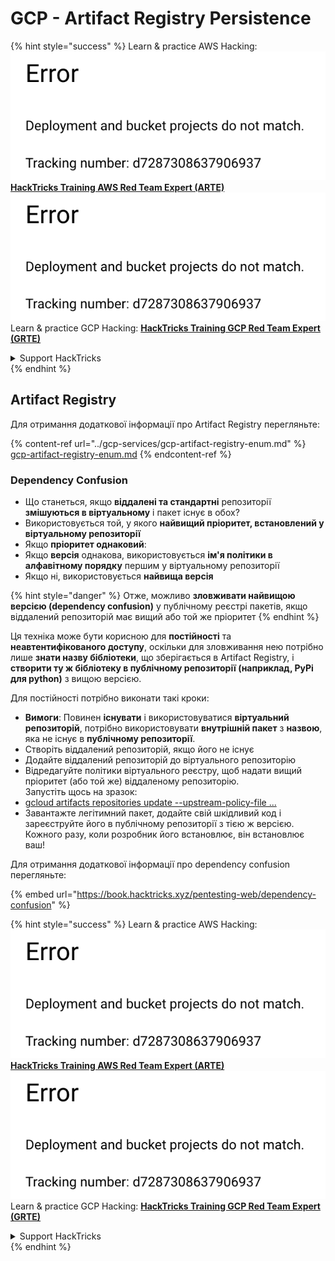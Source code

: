 # GCP - Artifact Registry Persistence

{% hint style="success" %}
Learn & practice AWS Hacking:<img src="../../../.gitbook/assets/image (1) (1).png" alt="" data-size="line">[**HackTricks Training AWS Red Team Expert (ARTE)**](https://training.hacktricks.xyz/courses/arte)<img src="../../../.gitbook/assets/image (1) (1).png" alt="" data-size="line">\
Learn & practice GCP Hacking: <img src="../../../.gitbook/assets/image (2).png" alt="" data-size="line">[**HackTricks Training GCP Red Team Expert (GRTE)**<img src="../../../.gitbook/assets/image (2).png" alt="" data-size="line">](https://training.hacktricks.xyz/courses/grte)

<details>

<summary>Support HackTricks</summary>

* Check the [**subscription plans**](https://github.com/sponsors/carlospolop)!
* **Join the** 💬 [**Discord group**](https://discord.gg/hRep4RUj7f) or the [**telegram group**](https://t.me/peass) or **follow** us on **Twitter** 🐦 [**@hacktricks\_live**](https://twitter.com/hacktricks\_live)**.**
* **Share hacking tricks by submitting PRs to the** [**HackTricks**](https://github.com/carlospolop/hacktricks) and [**HackTricks Cloud**](https://github.com/carlospolop/hacktricks-cloud) github repos.

</details>
{% endhint %}

## Artifact Registry

Для отримання додаткової інформації про Artifact Registry перегляньте:

{% content-ref url="../gcp-services/gcp-artifact-registry-enum.md" %}
[gcp-artifact-registry-enum.md](../gcp-services/gcp-artifact-registry-enum.md)
{% endcontent-ref %}

### Dependency Confusion

* Що станеться, якщо **віддалені та стандартні** репозиторії **змішуються в віртуальному** і пакет існує в обох?
* Використовується той, у якого **найвищий пріоритет, встановлений у віртуальному репозиторії**
* Якщо **пріоритет однаковий**:
* Якщо **версія** однакова, використовується **ім'я політики в алфавітному порядку** першим у віртуальному репозиторії
* Якщо ні, використовується **найвища версія**

{% hint style="danger" %}
Отже, можливо **зловживати найвищою версією (dependency confusion)** у публічному реєстрі пакетів, якщо віддалений репозиторій має вищий або той же пріоритет
{% endhint %}

Ця техніка може бути корисною для **постійності** та **неавтентифікованого доступу**, оскільки для зловживання нею потрібно лише **знати назву бібліотеки**, що зберігається в Artifact Registry, і **створити ту ж бібліотеку в публічному репозиторії (наприклад, PyPi для python)** з вищою версією.

Для постійності потрібно виконати такі кроки:

* **Вимоги**: Повинен **існувати** і використовуватися **віртуальний репозиторій**, потрібно використовувати **внутрішній пакет** з **назвою**, яка не існує в **публічному репозиторії**.
* Створіть віддалений репозиторій, якщо його не існує
* Додайте віддалений репозиторій до віртуального репозиторію
* Відредагуйте політики віртуального реєстру, щоб надати вищий пріоритет (або той же) віддаленому репозиторію.\
Запустіть щось на зразок:
* [gcloud artifacts repositories update --upstream-policy-file ...](https://cloud.google.com/sdk/gcloud/reference/artifacts/repositories/update#--upstream-policy-file)
* Завантажте легітимний пакет, додайте свій шкідливий код і зареєструйте його в публічному репозиторії з тією ж версією. Кожного разу, коли розробник його встановлює, він встановлює ваш!

Для отримання додаткової інформації про dependency confusion перегляньте:

{% embed url="https://book.hacktricks.xyz/pentesting-web/dependency-confusion" %}

{% hint style="success" %}
Learn & practice AWS Hacking:<img src="../../../.gitbook/assets/image (1) (1).png" alt="" data-size="line">[**HackTricks Training AWS Red Team Expert (ARTE)**](https://training.hacktricks.xyz/courses/arte)<img src="../../../.gitbook/assets/image (1) (1).png" alt="" data-size="line">\
Learn & practice GCP Hacking: <img src="../../../.gitbook/assets/image (2).png" alt="" data-size="line">[**HackTricks Training GCP Red Team Expert (GRTE)**<img src="../../../.gitbook/assets/image (2).png" alt="" data-size="line">](https://training.hacktricks.xyz/courses/grte)

<details>

<summary>Support HackTricks</summary>

* Check the [**subscription plans**](https://github.com/sponsors/carlospolop)!
* **Join the** 💬 [**Discord group**](https://discord.gg/hRep4RUj7f) or the [**telegram group**](https://t.me/peass) or **follow** us on **Twitter** 🐦 [**@hacktricks\_live**](https://twitter.com/hacktricks\_live)**.**
* **Share hacking tricks by submitting PRs to the** [**HackTricks**](https://github.com/carlospolop/hacktricks) and [**HackTricks Cloud**](https://github.com/carlospolop/hacktricks-cloud) github repos.

</details>
{% endhint %}
